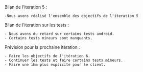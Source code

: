 Bilan de l'iteration 5 : 

	-Nous avons réalisé l'ensemble des objectifs de l'iteration 5 
	
Bilan de l'iteration sur les tests :

	- Nous avons du retard sur certains tests android. 
	- Certains tests mineurs sont manquants.

Prévision pour la prochaine itération : 

    - Faire les objectifs de l'itération 6.
    - Continuer les tests et faire certains tests mineurs.
    - Faire une ihm plus explicite pour le client. 